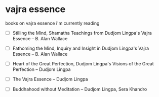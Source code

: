 # vajra essence

books on vajra essence i'm currently reading

* [ ] Stilling the Mind, Shamatha Teachings from Dudjom Lingpa's Vajra Essence – B. Alan Wallace 
* [ ] Fathoming the Mind, Inquiry and Insight in Dudjom Lingpa's Vajra Essence – B. Alan Wallace

* [ ] Heart of the Great Perfection, Dudjom Lingpa's Visions of the Great Perfection – Dudjom Lingpa
* [ ] The Vajra Essence – Dudjom Lingpa
* [ ] Buddhahood without Meditation – Dudjom Lingpa, Sera Khandro
